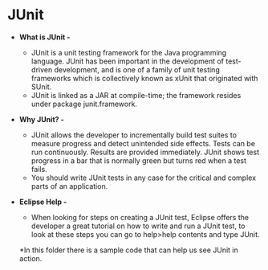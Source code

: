 #  JUnit

* **What is JUnit -**
   * JUnit is a unit testing framework for the Java programming language. JUnit has been important in the development of test-driven development, and is one of a family of unit testing frameworks which is collectively known as xUnit that originated with SUnit.
   * JUnit is linked as a JAR at compile-time; the framework resides under package junit.framework. 

* **Why JUnit? -**
   * JUnit allows the developer to incrementally build test suites to measure progress and detect unintended side effects. Tests can be run continuously. Results are provided immediately. JUnit shows test progress in a bar that is normally green but turns red when a test fails.
   * You should write JUnit tests in any case for the critical and complex parts of an application.

 * **Eclipse Help -**
 	* When looking for steps on creating a JUnit test, Eclipse offers the developer a great tutorial on how to write and run a JUnit test, to look at these steps you can go to help>help contents and type JUnit. 

 	*In this folder there is a sample code that can help us see JUnit in action. 